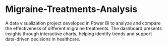 # Migraine-Treatments-Analysis
A data visualization project developed in Power BI to analyze and compare the effectiveness of different migraine treatments. The dashboard presents insights through interactive charts, helping identify trends and support data-driven decisions in healthcare.

